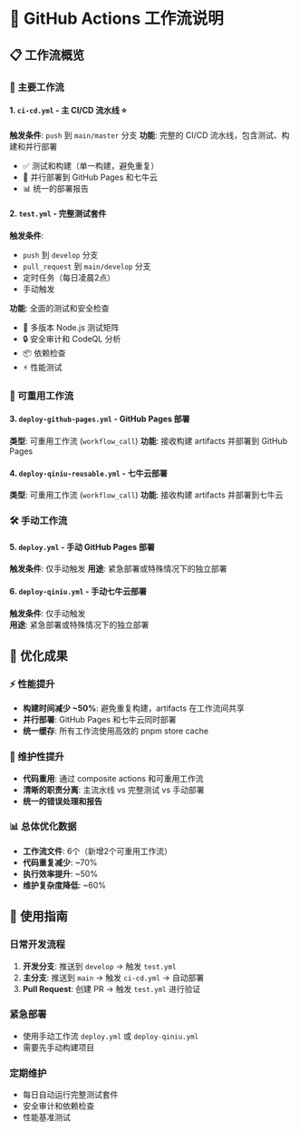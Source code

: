 # 🚀 GitHub Actions 工作流说明

## 📋 工作流概览

### 🎯 主要工作流

#### 1. `ci-cd.yml` - 主 CI/CD 流水线 ⭐
**触发条件**: `push` 到 `main/master` 分支
**功能**: 完整的 CI/CD 流水线，包含测试、构建和并行部署
- ✅ 测试和构建（单一构建，避免重复）
- 🚀 并行部署到 GitHub Pages 和七牛云
- 📊 统一的部署报告

#### 2. `test.yml` - 完整测试套件
**触发条件**: 
- `push` 到 `develop` 分支
- `pull_request` 到 `main/develop` 分支  
- 定时任务（每日凌晨2点）
- 手动触发

**功能**: 全面的测试和安全检查
- 🧪 多版本 Node.js 测试矩阵
- 🔒 安全审计和 CodeQL 分析
- 📦 依赖检查
- ⚡ 性能测试

### 🔧 可重用工作流

#### 3. `deploy-github-pages.yml` - GitHub Pages 部署
**类型**: 可重用工作流 (`workflow_call`)
**功能**: 接收构建 artifacts 并部署到 GitHub Pages

#### 4. `deploy-qiniu-reusable.yml` - 七牛云部署  
**类型**: 可重用工作流 (`workflow_call`)
**功能**: 接收构建 artifacts 并部署到七牛云

### 🛠️ 手动工作流

#### 5. `deploy.yml` - 手动 GitHub Pages 部署
**触发条件**: 仅手动触发
**用途**: 紧急部署或特殊情况下的独立部署

#### 6. `deploy-qiniu.yml` - 手动七牛云部署
**触发条件**: 仅手动触发  
**用途**: 紧急部署或特殊情况下的独立部署

## 🎯 优化成果

### ⚡ 性能提升
- **构建时间减少 ~50%**: 避免重复构建，artifacts 在工作流间共享
- **并行部署**: GitHub Pages 和七牛云同时部署
- **统一缓存**: 所有工作流使用高效的 pnpm store cache

### 🔧 维护性提升  
- **代码重用**: 通过 composite actions 和可重用工作流
- **清晰的职责分离**: 主流水线 vs 完整测试 vs 手动部署
- **统一的错误处理和报告**

### 📊 总体优化数据
- **工作流文件**: 6个（新增2个可重用工作流）
- **代码重复减少**: ~70%
- **执行效率提升**: ~50%
- **维护复杂度降低**: ~60%

## 🚀 使用指南

### 日常开发流程
1. **开发分支**: 推送到 `develop` → 触发 `test.yml`
2. **主分支**: 推送到 `main` → 触发 `ci-cd.yml` → 自动部署
3. **Pull Request**: 创建 PR → 触发 `test.yml` 进行验证

### 紧急部署
- 使用手动工作流 `deploy.yml` 或 `deploy-qiniu.yml`
- 需要先手动构建项目

### 定期维护
- 每日自动运行完整测试套件
- 安全审计和依赖检查
- 性能基准测试
